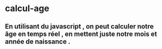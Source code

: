 # calcul-age

## En utilisant du javascript , on peut calculer notre âge en temps réel , en mettent juste notre mois et année de naissance . 

